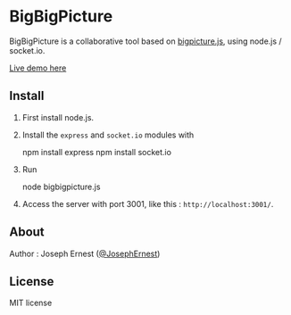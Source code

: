 BigBigPicture
=============

BigBigPicture is a collaborative tool based on [bigpicture.js](http://github.com/josephernest/bigpicture.js), using node.js / socket.io.
 
[Live demo here](http://gget.it:3001/)

Install
----

1) First install node.js.

2) Install the `express` and `socket.io` modules with 

    npm install express
    npm install socket.io

3) Run 

    node bigbigpicture.js

4) Access the server with port 3001, like this : `http://localhost:3001/`.


About
----

Author : Joseph Ernest ([@JosephErnest](http:/twitter.com/JosephErnest))

License
----
MIT license